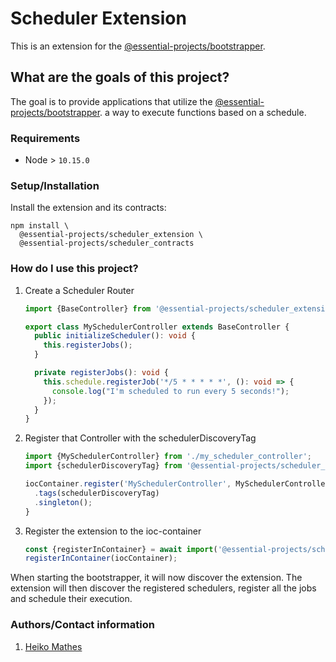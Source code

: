 # Scheduler Extension

This is an extension for the [@essential-projects/bootstrapper](https://github.com/essential-projects/bootstrapper).

## What are the goals of this project?

The goal is to provide applications that utilize the [@essential-projects/bootstrapper](https://github.com/essential-projects/bootstrapper).
a way to execute functions based on a schedule.

### Requirements

- Node > `10.15.0`

### Setup/Installation

Install the extension and its contracts:
```shell
npm install \
  @essential-projects/scheduler_extension \
  @essential-projects/scheduler_contracts
```

### How do I use this project?

1. Create a Scheduler Router

    ```TypeScript
    import {BaseController} from '@essential-projects/scheduler_extension';

    export class MySchedulerController extends BaseController {
      public initializeScheduler(): void {
        this.registerJobs();
      }

      private registerJobs(): void {
        this.schedule.registerJob('*/5 * * * * *', (): void => {
          console.log("I'm scheduled to run every 5 seconds!");
        });
      }
    }
    ```

2. Register that Controller with the schedulerDiscoveryTag

    ```TypeScript
    import {MySchedulerController} from './my_scheduler_controller';
    import {schedulerDiscoveryTag} from '@essential-projects/scheduler_contracts';

    iocContainer.register('MySchedulerController', MySchedulerController)
      .tags(schedulerDiscoveryTag)
      .singleton();
    }
    ```

3. Register the extension to the ioc-container
    ```TypeScript
    const {registerInContainer} = await import('@essential-projects/scheduler_extension/ioc_module');
    registerInContainer(iocContainer);
    ```

When starting the bootstrapper, it will now discover the extension. The extension
will then discover the registered schedulers, register all the jobs and schedule
their execution.

### Authors/Contact information

1. [Heiko Mathes](mailto:heiko.mathes@5minds.de)
